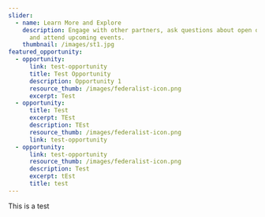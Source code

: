 ```yaml
---
slider:
  - name: Learn More and Explore
    description: Engage with other partners, ask questions about open opportunities,
      and attend upcoming events.
    thumbnail: /images/st1.jpg
featured_opportunity:
  - opportunity:
      link: test-opportunity
      title: Test Opportunity
      description: Opportunity 1
      resource_thumb: /images/federalist-icon.png
      excerpt: Test
  - opportunity:
      title: Test
      excerpt: TEst
      description: TEst
      resource_thumb: /images/federalist-icon.png
      link: test-opportunity
  - opportunity:
      link: test-opportunity
      resource_thumb: /images/federalist-icon.png
      description: Test
      excerpt: tEst
      title: test
---
```

This is a test
